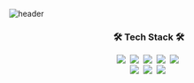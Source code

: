 ![header](https://capsule-render.vercel.app/api?type=wave&height=350&color=gradient&text=%20MinjiEom%20&animation=fadeIn&fontColor=ffffff&fontsize=100&&textBg=True)

<h3 align="center">🛠 Tech Stack 🛠</h3>

<p align="center">
  <img src="https://img.shields.io/badge/Python-3766AB?style=flat-square&logo=Python&logoColor=white"/></a>&nbsp 
  <img src="https://img.shields.io/badge/C-A8B9CC?style=flat-square&logo=C&logoColor=white"/></a>&nbsp 
  <img src="https://img.shields.io/badge/Javascript-ffb13b?style=flat-square&logo=javascript&logoColor=white"/></a>&nbsp 
  <img src="https://img.shields.io/badge/css-1572B6?style=flat-square&logo=css3&logoColor=white"/></a>&nbsp 
  <img src="https://img.shields.io/badge/html5-E34F26=flat-square&logo=html5&logoColor=white"/></a>&nbsp 
  <br>
  <img src="https://img.shields.io/badge/pytorch-EE4C2C=flat-square&logo=pytorch&logoColor=white"/></a>&nbsp 
  <img src="https://img.shields.io/badge/scikit-learn-F7931E?style=flat-square&logo=scikitlearn&logoColor=white"/></a>&nbsp 
  <img src="https://img.shields.io/badge/Vue.js-4FC08D?style=flat-square&logo=vue.js&logoColor=white"/></a>&nbsp 
</p>
